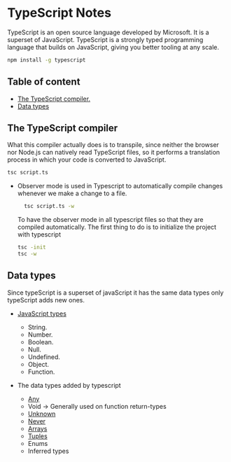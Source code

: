# TypeScript Notes

TypeScript is an open source language developed by Microsoft. It is a superset of JavaScript. TypeScript is a strongly typed programming language that builds on JavaScript, giving you better tooling at any scale.

```bash
npm install -g typescript
```

## Table of content

- [The TypeScript compiler.](#the-typescript-compiler)
- [Data types](#data-types)

## The TypeScript compiler

What this compiler actually does is to transpile, since neither the browser nor Node.js can natively read TypeScript files, so it performs a translation process in which your code is converted to JavaScript.

```bash
tsc script.ts
```

- Observer mode is used in Typescript to automatically compile changes whenever we make a change to a file.

  ```bash
    tsc script.ts -w
  ```

  To have the observer mode in all typescript files so that they are compiled automatically. The first thing to do is to initialize the project with typescript

  ```bash
  tsc -init
  tsc -w
  ```

## Data types

Since typeScript is a superset of javaScript it has the same data types only typeScript adds new ones.

- [JavaScript types](/typescript/data-types/javascript-types.ts)

  - String.
  - Number.
  - Boolean.
  - Null.
  - Undefined.
  - Object.
  - Function.

- The data types added by typescript

  - [Any](/typescript/data-types/typescript/any.ts)
  - Void -> Generally used on function return-types
  - [Unknown](/typescript/data-types/typescript/unknown.ts)
  - [Never](/typescript/data-types/typescript/never.ts)
  - [Arrays](/typescript/data-types/typescript/arrays.ts)
  - [Tuples](/typescript/data-types/typescript/tuples.ts)
  - Enums
  - Inferred types
